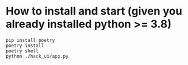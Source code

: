 # How to install and start (given you already installed python >= 3.8)
```
pip install poetry
poetry install
poetry shell
python ./hack_ui/app.py
```